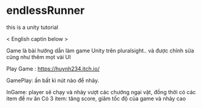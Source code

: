 # endlessRunner
this is a unity tutorial

< English captin below >

Game là bài hướng dẫn làm game Unity trên pluralsight.. và được chỉnh sửa cũng như thêm mọt vài UI

Play Game : https://huynh234.itch.io/

GamePlay: ấn bất kì nút nào để nhảy.

InGame: player sẽ chạy và nhảy vượt các chướng ngại vật, đồng thời có các item để nv ăn
        Có 3 item: tăng score, giăm tốc độ của game và nhảy cao
